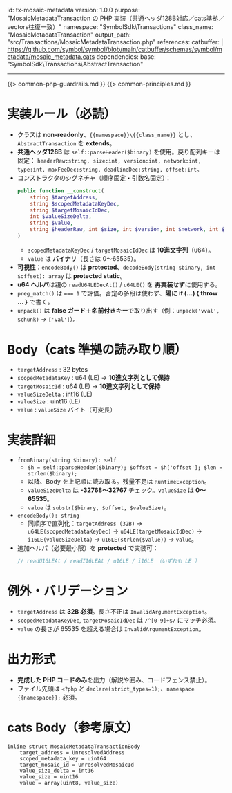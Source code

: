id: tx-mosaic-metadata
version: 1.0.0
purpose: "MosaicMetadataTransaction の PHP 実装（共通ヘッダ128B対応／cats準拠／vectors往復一致）"
namespace: "SymbolSdk\\Transactions"
class_name: "MosaicMetadataTransaction"
output_path: "src/Transactions/MosaicMetadataTransaction.php"
references:
  catbuffer: |
    https://github.com/symbol/symbol/blob/main/catbuffer/schemas/symbol/metadata/mosaic_metadata.cats
dependencies:
  base: "SymbolSdk\\Transactions\\AbstractTransaction"

---
{{> common-php-guardrails.md }}
{{> common-principles.md }}

# 実装ルール（必読）
- クラスは **non-readonly**、`{{namespace}}\{{class_name}}` とし、`AbstractTransaction` を **extends**。
- **共通ヘッダ128B** は `self::parseHeader($binary)` を使用。戻り配列キーは固定：
  `headerRaw:string, size:int, version:int, network:int, type:int, maxFeeDec:string, deadlineDec:string, offset:int`。
- コンストラクタのシグネチャ（順序固定・引数名固定）：
  ```php
  public function __construct(
      string $targetAddress,
      string $scopedMetadataKeyDec,
      string $targetMosaicIdDec,
      int $valueSizeDelta,
      string $value,
      string $headerRaw, int $size, int $version, int $network, int $type, string $maxFeeDec, string $deadlineDec
  )
  ```
  - `scopedMetadataKeyDec` / `targetMosaicIdDec` は **10進文字列**（u64）。
  - `value` は **バイナリ**（長さは 0〜65535）。
- **可視性**：`encodeBody()` は **protected**、`decodeBody(string $binary, int $offset): array` は **protected static**。
- **u64 ヘルパ**は親の `readU64LEDecAt()` / `u64LE()` を **再実装せず**に使用する。
- `preg_match()` は `=== 1` で評価。否定の多段は使わず、**陽に if (...) { throw ... }** で書く。
- `unpack()` は **false ガード**＋**名前付きキー**で取り出す（例：`unpack('vval', $chunk)` → `['val']`）。

# Body（cats 準拠の読み取り順）
- `targetAddress` : 32 bytes
- `scopedMetadataKey` : u64 (LE) → **10進文字列として保持**
- `targetMosaicId`   : u64 (LE) → **10進文字列として保持**
- `valueSizeDelta`   : int16 (LE)
- `valueSize`        : uint16 (LE)
- `value`            : `valueSize` バイト（可変長）

# 実装詳細
- `fromBinary(string $binary): self`
  - `$h = self::parseHeader($binary); $offset = $h['offset']; $len = strlen($binary);`
  - 以降、Body を上記順に読み取る。残量不足は `RuntimeException`。
  - `valueSizeDelta` は **-32768〜32767** チェック。`valueSize` は **0〜65535**。
  - `value` は `substr($binary, $offset, $valueSize)`。
- `encodeBody(): string`
  - 同順序で直列化：`targetAddress (32B)` → `u64LE(scopedMetadataKeyDec)` → `u64LE(targetMosaicIdDec)` → `i16LE(valueSizeDelta)` → `u16LE(strlen($value))` → `value`。
- 追加ヘルパ（必要最小限）を **protected** で実装可：
  ```php
  // readU16LEAt / readI16LEAt / u16LE / i16LE （いずれも LE ）
  ```

# 例外・バリデーション
- `targetAddress` は **32B 必須**。長さ不正は `InvalidArgumentException`。
- `scopedMetadataKeyDec`, `targetMosaicIdDec` は `/^[0-9]+$/` にマッチ必須。
- `value` の長さが 65535 を超える場合は `InvalidArgumentException`。

# 出力形式
- **完成した PHP コードのみ**を出力（解説や囲み、コードフェンス禁止）。
- ファイル先頭は `<?php` と `declare(strict_types=1);`、`namespace {{namespace}};` 必須。

# cats Body（参考原文）
```cats
inline struct MosaicMetadataTransactionBody
    target_address = UnresolvedAddress
    scoped_metadata_key = uint64
    target_mosaic_id = UnresolvedMosaicId
    value_size_delta = int16
    value_size = uint16
    value = array(uint8, value_size)
```
